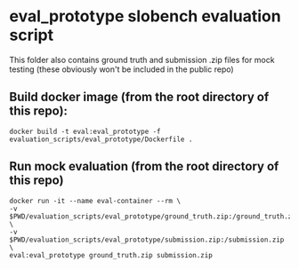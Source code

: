 # eval_prototype slobench evaluation script
This folder also contains ground truth and submission .zip files for mock testing (these obviously won't be included in the public repo)

## Build docker image (from the root directory of this repo):
```
docker build -t eval:eval_prototype -f evaluation_scripts/eval_prototype/Dockerfile .
```

## Run mock evaluation (from the root directory of this repo)
```
docker run -it --name eval-container --rm \
-v $PWD/evaluation_scripts/eval_prototype/ground_truth.zip:/ground_truth.zip \
-v $PWD/evaluation_scripts/eval_prototype/submission.zip:/submission.zip \
eval:eval_prototype ground_truth.zip submission.zip
```